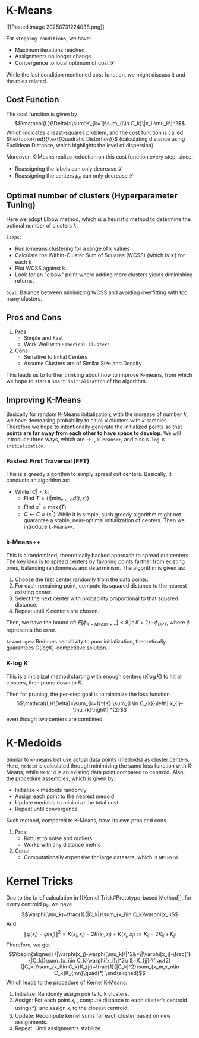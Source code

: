 # K-Means

![[Pasted image 20250731224038.png]]

For `stopping conditions`, we have:
- Maximum iterations reached
- Assignments no longer change
- Convergence to local optimum of cost $\mathcal{L}$

While the last condition mentioned cost function, we might discuss it and the roles related.

## Cost Function

The cost function is given by$$\mathcal{L}(\Delta)=\sum^K_{k=1}\sum_{i\in C_k}\|x_i-\mu_k\|^2$$Which indicates a least-squares problem, and the cost function is called $\textcolor{red}{\text{Quadratic Distortion}}$ (calculating distance using Euclidean Distance, which highlights the level of dispersion).

Moreover, K-Means realize reduction on this cost function every step, since:
- Reassigning the labels can only decrease $\mathcal{L}$
- Reassigning the centers $\mu_k$ can only decrease $\mathcal{L}$

## Optimal number of clusters (Hyperparameter Tuning)

Here we adopt Elbow method, which is a heuristic method to determine the optimal number of clusters $k$.

`Steps`:
- Run k-means clustering for a range of k values
- Calculate the Within-Cluster Sum of Squares (WCSS) (which is $\mathcal{L}$) for each k
- Plot WCSS against k.
- Look for an "elbow" point where adding more clusters yields diminishing returns.

`Goal`: Balance between minimizing WCSS and avoiding overfitting with too many clusters.

## Pros and Cons

1. Pros
	- Simple and Fast
	- Work Well with `Spherical Clusters`.
2. Cons
	- Sensitive to Initial Centers
	- Assume Clusters are of Similar Size and Density

This leads us to further thinking about how to improve K-means, from which we hope to start a `smart initialization` of the algorithm.

## Improving K-Means

Basically for random K-Means initialization, with the increase of number $k$, we have decreasing probability to hit all $k$ clusters with $k$ samples. Therefore we hope to intentionally generate the initialized points so that **points are far away from each other to have space to develop**. We will introduce three ways, which are `FFT`, `k-Means++`, and also `K-log K initialization`.

### Fastest First Traversal (FFT)

This is a greedy algorithm to simply spread out centers. Basically, it conducts an algorithm as:
- While $|C|<k$:
	- Find $T=\{t|\min_{x\in C}d(t,x)\}$
	- Find $x^*=\max(T)$
	- $C\gets C\cup\{x^*\}$
While it is simple, such greedy algorithm might not guarantee a stable, near-optimal initialization of centers. Then we introduce `k-Means++`.

### k-Means++

This is a randomized, theoretically backed approach to spread out centers. The key idea is to spread centers by favoring points farther from existing ones, balancing randomness and determinism. The algorithm is given as:
1. Choose the first center randomly from the data points.
2. For each remaining point, compute its squared distance to the nearest existing center.
3. Select the next center with probability proportional to that squared distance.
4. Repeat until K centers are chosen.

Then, we have the bound of: $E[\phi_{K- Means ++}] ≤8(\ln K+2) \cdot \phi_{OPT}$, where $\phi$ represents the error.

`Advantages`: Reduces sensitivity to poor initialization, theoretically guarantees $O(log K)$-competitive solution.

### K-log K

This is a initializat method starting with enough centers ($K\log K$) to hit all clusters, then prune down to $K$.

Then for pruning, the per-step goal is to minimize the loss function$$\mathcal{L}(\Delta)=\sum_{k=1}^{K} \sum_{i \in C_{k}}\left\| x_{i}-\mu_{k}\right\| ^{2}$$even though two centers are combined.

# K-Medoids

Similar to k-means but use actual data points (medoids) as cluster centers. Here, `Medoid` is calculated through minimizing the same loss function with K-Means, while `Medoid` is an existing data point compared to centroid. Also, the procedure assembles, which is given by:
- Initialize k medoids randomly
- Assign each point to the nearest medoid
- Update medoids to minimize the total cost
- Repeat until convergence

Such method, compared to K-Means, have its own pros and cons.
1. Pros:
	- Robust to noise and outliers
	- Works with any distance metric
2. Cons:
	- Computationally expensive for large datasets, which is `NP-Hard`.

# Kernel Tricks

Due to the brief calculation in [[Kernel Trick#Prototype-based Method]], for every centroid $\mu_k$, we have $$\varphi(\mu_k)=\frac{1}{|C_k|}\sum_{x_i\in C_k}\varphi(x_i)$$And$$\|\varphi(x_i)-\varphi(x_j)\|^2=K(x_i,x_i)-2K(x_i,x_j)+K(x_j,x_j):=K_{ii}-2K_{ij}+K_{jj}$$
Therefore, we get$$\begin{aligned}
\|\varphi(x_j)-\varphi(\mu_k)\|^2&=\|\varphi(x_j)-\frac{1}{|C_k|}\sum_{x_i\in C_k}\varphi(x_i)\|^2\\
&=K_{jj}-\frac{2}{|C_k|}\sum_{x_i\in C_k}K_{ji}+\frac{1}{|C_k|^2}\sum_{x_m,x_n\in C_k}K_{mn}\quad(*)
\end{aligned}$$
Which leads to the procedure of Kernel K-Means:
1. Initialize: Randomly assign points to k clusters.
2. Assign: For each point $x_{i}$ , compute distance to each cluster’s centroid using $(*)$, and assign $x_i$ to the closest centroid.
3. Update: Recompute kernel sums for each cluster based on new assignments.
4. Repeat: Until assignments stabilize.